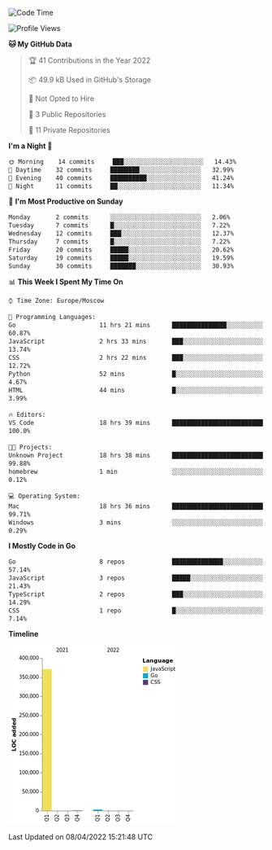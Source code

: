 <!--START_SECTION:waka-->
![Code Time](http://img.shields.io/badge/Code%20Time-257%20hrs%2040%20mins-blue)

![Profile Views](http://img.shields.io/badge/Profile%20Views-0-blue)

**🐱 My GitHub Data** 

> 🏆 41 Contributions in the Year 2022
 > 
> 📦 49.9 kB Used in GitHub's Storage 
 > 
> 🚫 Not Opted to Hire
 > 
> 📜 3 Public Repositories 
 > 
> 🔑 11 Private Repositories  
 > 
**I'm a Night 🦉** 

```text
🌞 Morning    14 commits     ███░░░░░░░░░░░░░░░░░░░░░░   14.43% 
🌆 Daytime    32 commits     ████████░░░░░░░░░░░░░░░░░   32.99% 
🌃 Evening    40 commits     ██████████░░░░░░░░░░░░░░░   41.24% 
🌙 Night      11 commits     ██░░░░░░░░░░░░░░░░░░░░░░░   11.34%

```
📅 **I'm Most Productive on Sunday** 

```text
Monday       2 commits      ░░░░░░░░░░░░░░░░░░░░░░░░░   2.06% 
Tuesday      7 commits      █░░░░░░░░░░░░░░░░░░░░░░░░   7.22% 
Wednesday    12 commits     ███░░░░░░░░░░░░░░░░░░░░░░   12.37% 
Thursday     7 commits      █░░░░░░░░░░░░░░░░░░░░░░░░   7.22% 
Friday       20 commits     █████░░░░░░░░░░░░░░░░░░░░   20.62% 
Saturday     19 commits     █████░░░░░░░░░░░░░░░░░░░░   19.59% 
Sunday       30 commits     ███████░░░░░░░░░░░░░░░░░░   30.93%

```


📊 **This Week I Spent My Time On** 

```text
⌚︎ Time Zone: Europe/Moscow

💬 Programming Languages: 
Go                       11 hrs 21 mins      ███████████████░░░░░░░░░░   60.87% 
JavaScript               2 hrs 33 mins       ███░░░░░░░░░░░░░░░░░░░░░░   13.74% 
CSS                      2 hrs 22 mins       ███░░░░░░░░░░░░░░░░░░░░░░   12.72% 
Python                   52 mins             █░░░░░░░░░░░░░░░░░░░░░░░░   4.67% 
HTML                     44 mins             █░░░░░░░░░░░░░░░░░░░░░░░░   3.99%

🔥 Editors: 
VS Code                  18 hrs 39 mins      █████████████████████████   100.0%

🐱‍💻 Projects: 
Unknown Project          18 hrs 38 mins      █████████████████████████   99.88% 
homebrew                 1 min               ░░░░░░░░░░░░░░░░░░░░░░░░░   0.12%

💻 Operating System: 
Mac                      18 hrs 36 mins      █████████████████████████   99.71% 
Windows                  3 mins              ░░░░░░░░░░░░░░░░░░░░░░░░░   0.29%

```

**I Mostly Code in Go** 

```text
Go                       8 repos             ██████████████░░░░░░░░░░░   57.14% 
JavaScript               3 repos             █████░░░░░░░░░░░░░░░░░░░░   21.43% 
TypeScript               2 repos             ███░░░░░░░░░░░░░░░░░░░░░░   14.29% 
CSS                      1 repo              █░░░░░░░░░░░░░░░░░░░░░░░░   7.14%

```


**Timeline**

![Chart not found](https://raw.githubusercontent.com/jeezft/jeezft/main/charts/bar_graph.png) 


 Last Updated on 08/04/2022 15:21:48 UTC
<!--END_SECTION:waka-->
